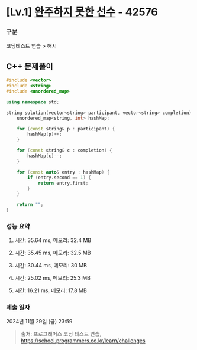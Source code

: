 # [Lv.1] [완주하지 못한 선수](https://school.programmers.co.kr/learn/courses/30/lessons/42576?language=cpp) - 42576 

### 구분

코딩테스트 연습 > 해시

## C++ 문제풀이

```cpp
#include <vector>
#include <string>
#include <unordered_map>

using namespace std;

string solution(vector<string> participant, vector<string> completion) {
    unordered_map<string, int> hashMap;

    for (const string& p : participant) {
        hashMap[p]++;
    }

    for (const string& c : completion) {
        hashMap[c]--;
    }

    for (const auto& entry : hashMap) {
        if (entry.second == 1) {
            return entry.first;
        }
    }

    return "";
}
```

### 성능 요약

1. 시간: 35.64 ms, 메모리: 32.4 MB

2. 시간: 35.45 ms, 메모리: 32.5 MB
3. 시간: 30.44 ms, 메모리: 30 MB
4. 시간: 25.02 ms, 메모리: 25.3 MB
5. 시간: 16.21 ms, 메모리: 17.8 MB

### 제출 일자

2024년 11월 29일 (금) 23:59

> 출처: 프로그래머스 코딩 테스트 연습, https://school.programmers.co.kr/learn/challenges